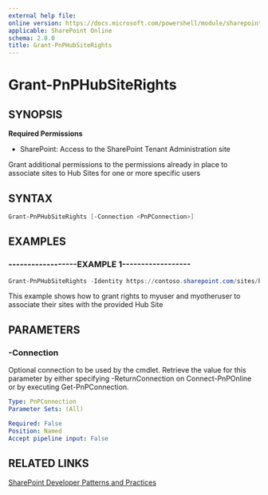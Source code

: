 ```yaml
---
external help file:
online version: https://docs.microsoft.com/powershell/module/sharepoint-pnp/grant-pnphubsiterights
applicable: SharePoint Online
schema: 2.0.0
title: Grant-PnPHubSiteRights
---
```


# Grant-PnPHubSiteRights

## SYNOPSIS

**Required Permissions**

* SharePoint: Access to the SharePoint Tenant Administration site

Grant additional permissions to the permissions already in place to associate sites to Hub Sites for one or more specific users

## SYNTAX 

```powershell
Grant-PnPHubSiteRights [-Connection <PnPConnection>]
```

## EXAMPLES

### ------------------EXAMPLE 1------------------
```powershell
Grant-PnPHubSiteRights -Identity https://contoso.sharepoint.com/sites/hubsite -Principals "myuser@mydomain.com","myotheruser@mydomain.com"
```

This example shows how to grant rights to myuser and myotheruser to associate their sites with the provided Hub Site

## PARAMETERS

### -Connection
Optional connection to be used by the cmdlet. Retrieve the value for this parameter by either specifying -ReturnConnection on Connect-PnPOnline or by executing Get-PnPConnection.

```yaml
Type: PnPConnection
Parameter Sets: (All)

Required: False
Position: Named
Accept pipeline input: False
```

## RELATED LINKS

[SharePoint Developer Patterns and Practices](https://aka.ms/sppnp)